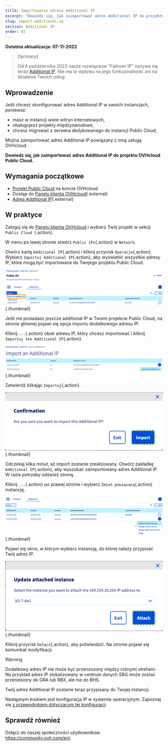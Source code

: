 ```yaml
---
title: Importowanie adresu Additional IP
excerpt: "Dowiedz się, jak zaimportować adres Additional IP do projektu OVHcloud Public Cloud"
slug: import-additional-ip
section: Additional IP
order: 03
---
```


**Ostatnia aktualizacja: 07-11-2022**

> [!primary]
>
> Od 6 października 2022 nasze rozwiązanie "Failover IP" nazywa się teraz [Additional IP](https://www.ovhcloud.com/pl/network/additional-ip/). Nie ma to wpływu na jego funkcjonalność ani na działanie Twoich usług.
>

## Wprowadzenie

Jeśli chcesz skonfigurować adres Additional IP w swoich instancjach, ponieważ:

- masz w instancji wiele witryn internetowych, 
- obsługujesz projekty międzynarodowe,
- chcesz migrować z serwera dedykowanego do instancji Public Cloud,

Można zaimportować adres Additional IP powiązany z inną usługą OVHcloud.

**Dowiedz się, jak zaimportować adres Additional IP do projektu OVHcloud Public Cloud.**

## Wymagania początkowe

- [Projekt Public Cloud](https://www.ovhcloud.com/pl/public-cloud/) na koncie OVHcloud
- Dostęp do [Panelu klienta OVHcloud](https://www.ovh.com/auth/?action=gotomanager&from=https://www.ovh.pl/&ovhSubsidiary=pl){.external}
- [Adres Additional IP](https://www.ovhcloud.com/pl/bare-metal/ip/){.external}

## W praktyce

Zaloguj się do [Panelu klienta OVHcloud](https://www.ovh.com/auth/?action=gotomanager&from=https://www.ovh.pl/&ovhSubsidiary=pl) i wybierz Twój projekt w sekcji `Public Cloud `{.action}.

W menu po lewej stronie otwórz `Public IPs`{.action} w `Network`.

Otwórz kartę `Additional IP`{.action} i kliknij przycisk `Operacje`{.action}. Wybierz `Importuj Additional IP`{.action}, aby wyświetlić wszystkie adresy IP, które mogą być importowane do Twojego projektu Public Cloud.

![Sekcja IP](images/import22_01.png){.thumbnail}

Jeśli nie posiadasz jeszcze additional IP w Twoim projekcie Public Cloud, na stronie głównej pojawi się opcja importu dodatkowego adresu IP.

Kliknij `...`{.action} obok adresu IP, który chcesz importować i kliknij `Importuj ten Additional IP`{.action}.

![Dodatkowe IP](images/import22_02.png){.thumbnail}

Zatwierdź klikając `Importuj`{.action}.

![Import potwierdzenia](images/import22_03.png){.thumbnail}

Odczekaj kilka minut, aż import zostanie zrealizowany. Otwórz zakładkę `Additional IP`{.action}, aby wyszukać zaimportowany adres Additional IP. W razie potrzeby odśwież stronę.

Kliknij `...`{.action} po prawej stronie i wybierz `Zmień powiązaną`{.action} instancję.

![Dodatkowe IP](images/import22_04.png){.thumbnail}

Pojawi się okno, w którym wybierz instancję, do której należy przypisać Twój adres IP.

![Dodatkowe IP](images/import22_05.png){.thumbnail}

Kliknij przycisk `Dołącz`{.action}, aby potwierdzić. Na stronie pojawi się komunikat modyfikacji.

> [!warning]
>
> Dodatkowy adres IP nie może być przenoszony między różnymi strefami. Na przykład adres IP zlokalizowany w centrum danych SBG może zostać przeniesiony do GRA lub RBX, ale nie do BHS.
>

Twój adres Additional IP zostanie teraz przypisany do Twojej instancji.

Następnym krokiem jest konfiguracja IP w systemie operacyjnym. Zapoznaj się [z przewodnikiem dotyczącym tej konfiguracji](https://docs.ovh.com/pl/publiccloud/network-services/configure-additional-ip/).

## Sprawdź również

Dołącz do naszej społeczności użytkowników: <https://community.ovh.com/en/>.
